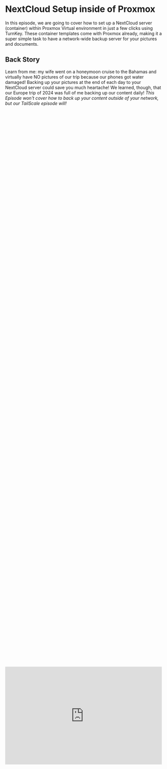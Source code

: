 # NextCloud Setup inside of Proxmox

In this episode, we are going to cover how to set up a NextCloud server (container) within Proxmox Virtual environment in just a few clicks using TurnKey.
These container templates come with Proxmox already, making it a super simple task to have a network-wide backup server for your pictures and documents. 
 

## Back Story
Learn from me: my wife went on a honeymoon cruise to the Bahamas and virtually have NO pictures of our trip because our phones got water damaged! Backing up your
pictures at the end of each day to your NextCloud server could save you much heartache! We learned, though, that our Europe trip of 2024 was full of me backing up our content daily! *This Episode won't cover how to back up your content outside of your network, but our TailScale episode will!*

<div style="display: flex; justify-content: center; align-items: center; height: 100%;">
    <iframe width="560" height="315" src="https://www.youtube.com/embed/SbGSgMMt6gg?si=lPlB3rZp0Svq9eyk" frameborder="0" allow="accelerometer; autoplay; clipboard-write; encrypted-media; gyroscope; picture-in-picture" allowfullscreen></iframe>
</div>

## Install Steps

First log into Proxmox and go to:

1. *server* / *local (pve)* (or whatever your server name is) 
2. / *CT Templates* / *Templates*

and then search for Nextcloud and select download! Wait for that *Task OK* and move on with the next steps!

<a href="/images/EP8_nextcloud/Still 2024-12-30 112738_1.3.1.png" class="image-expand">
    <img src="/images/EP8_nextcloud/Still 2024-12-30 112738_1.3.1.png" alt="Description of your image">
</a>

Now we are going to click create CT on the top right of our environment and follow the creation wizard for our container.

The general tab password is for the containers root user. The container default username is root and then the password you set.

I am not going to show every tab, but you can see from the image below there is general, templates, etc. We are concerned about the templates tab where you will select nextcloud, the *Disks* tab SET THIS AS HIGH AS YOU CAN. This is determines how many pictures you can save., and then under the network tab we need to set a static IP address for our machine. We need to ensure in OPNsense or your router that the IP you are assigning has not already been issued to another machine.

<a href="/images/EP8_nextcloud/Still 2024-12-30 112738_1.4.1.png" class="image-expand">
    <img src="/images/EP8_nextcloud/Still 2024-12-30 112738_1.4.1.png" alt="Description of your image">
</a>

We can verify what FREE IP addresses we have by opening OPNsense and going to (Services / ISC DHCPv4 / [LAN] & Leases) tabs. As long as you do not see either one of those tabs with the IP you want to use, you are good to assign the container that address.

<a href="/images/EP8_nextcloud/Still 2024-12-30 112738_1.7.1.png" class="image-expand">
    <img src="/images/EP8_nextcloud/Still 2024-12-30 112738_1.7.1.png" alt="Description of your image">
</a>

Going back to Proxmox we can see we have moved all the way to the Network Tab. AGAIN, do not forget to assign the proper disk space to save images and the other CPU and memory tab could be left default if you want.

Now assign the IPv4 address you have chosen and ensure you add your networks CIDR notation to the end. 99% of you it will be a /24 for a basic home network. 

Then assign the gateway which is the IP of your home router or OPNsense box. 

<a href="/images/EP8_nextcloud/Still 2024-12-30 112738_1.8.1.png" class="image-expand">
    <img src="/images/EP8_nextcloud/Still 2024-12-30 112738_1.8.1.png" alt="Description of your image">
</a>

Here is an overview of my Containers settings. Disk is not shown but again make sure you make that nice and big so you can save loads of images. You will probably want somewhere in the ballpark of 100Gbs+.

<a href="/images/EP8_nextcloud/Still 2024-12-30 112738_1.8.2.png" class="image-expand">
    <img src="/images/EP8_nextcloud/Still 2024-12-30 112738_1.8.2.png" alt="Description of your image">
</a>


## Nextcloud Install Wizard 

Select your container from the right menu, you will notice containers sit above Virtual Machines so make sure you aren't missing it! 

under the console tab click start, and after boot login with 

Username: Root

Password: (the one you set on the general tabs page of container creation)

<a href="/images/EP8_nextcloud/Still 2024-12-30 112738_1.9.1.png" class="image-expand">
    <img src="/images/EP8_nextcloud/Still 2024-12-30 112738_1.9.1.png" alt="Description of your image">
</a>

Login screen image:

<a href="/images/EP8_nextcloud/Still 2024-12-30 112738_1.9.2.png" class="image-expand">
    <img src="/images/EP8_nextcloud/Still 2024-12-30 112738_1.9.2.png" alt="Description of your image">
</a>

Soon as you login you will be prompted by the NextCloud install wizard.

Follow the wizard through, it is very explanatory, and you are really creating passwords for accounts.

Keep these account passwords stored in your notes for later!

Mysql
<a href="/images/EP8_nextcloud/Still 2024-12-30 112738_1.9.3.png" class="image-expand">
    <img src="/images/EP8_nextcloud/Still 2024-12-30 112738_1.9.3.png" alt="Description of your image">
</a>

Nextcloud Admin (YOU WILL LOGIN WITH THIS ONE!)
<a href="/images/EP8_nextcloud/Still 2024-12-30 112738_1.9.4.png" class="image-expand">
    <img src="/images/EP8_nextcloud/Still 2024-12-30 112738_1.9.4.png" alt="Description of your image">
</a>

You can skip this one, we are not going to access Nextcloud with a URL.
<a href="/images/EP8_nextcloud/Still 2024-12-30 112738_1.9.5.png" class="image-expand">
    <img src="/images/EP8_nextcloud/Still 2024-12-30 112738_1.9.5.png" alt="Description of your image">
</a>

We are not going to use Turnkey backup so you can click your tab key twice and then enter for skip.

<a href="/images/EP8_nextcloud/Still 2024-12-30 112738_1.9.6.png" class="image-expand">
    <img src="/images/EP8_nextcloud/Still 2024-12-30 112738_1.9.6.png" alt="Description of your image">
</a>

You can enter an email here for notifications if you'd like.

<a href="/images/EP8_nextcloud/Still 2024-12-30 112738_1.9.7.png" class="image-expand">
    <img src="/images/EP8_nextcloud/Still 2024-12-30 112738_1.9.7.png" alt="Description of your image">
</a>

Always ensure you have the latest security updates so click install.

<a href="/images/EP8_nextcloud/Still 2024-12-30 112738_1.9.8.png" class="image-expand">
    <img src="/images/EP8_nextcloud/Still 2024-12-30 112738_1.9.8.png" alt="Description of your image">
</a>

At this point you have reached the end, copy this info into your notes and then you can do <kbd>ctrl</kbd> + <kbd>enter</kbd> to exit the menu.

<a href="/images/EP8_nextcloud/Still 2024-12-30 112738_1.10.1.png" class="image-expand">
    <img src="/images/EP8_nextcloud/Still 2024-12-30 112738_1.10.1.png" alt="Description of your image">
</a>

Going to the Nextcloud IP address in our browser we can see there is a security feature that prevents us from accessing it:

<a href="/images/EP8_nextcloud/Still 2024-12-30 112738_1.11.1.png" class="image-expand">
    <img src="/images/EP8_nextcloud/Still 2024-12-30 112738_1.11.1.png" alt="Description of your image">
</a>

If click doumentation we are taking to this page that gives us some insight on how to fix this.

<a href="/images/EP8_nextcloud/Still 2024-12-30 112738_1.11.2.png" class="image-expand">
    <img src="/images/EP8_nextcloud/Still 2024-12-30 112738_1.11.2.png" alt="Description of your image">
</a>

We need to go into the following settings directory to make the correct changes.

```
nano /var/www/nextcloud/config/config.php
```

<a href="/images/EP8_nextcloud/Still 2024-12-30 112738_1.11.3.png" class="image-expand">
    <img src="/images/EP8_nextcloud/Still 2024-12-30 112738_1.11.3.png" alt="Description of your image">
</a>

You will be presented with the following file and we are going to edit the following 'trusted_domains' section.

<a href="/images/EP8_nextcloud/Still 2024-12-30 112738_1.11.4.png" class="image-expand">
    <img src="/images/EP8_nextcloud/Still 2024-12-30 112738_1.11.4.png" alt="Description of your image">
</a>

We want to make that sections in ours look like this:

```
'trusted_domains' =>
  array (
   0 => 'localhost',
   1 => '192.168.50.20', 
),
```

<a href="/images/EP8_nextcloud/Still 2024-12-30 112738_1.11.5.png" class="image-expand">
    <img src="/images/EP8_nextcloud/Still 2024-12-30 112738_1.11.5.png" alt="Description of your image">
</a>

Now we can go back to the site and login:

<a href="/images/EP8_nextcloud/Still 2024-12-30 112738_1.11.6.png" class="image-expand">
    <img src="/images/EP8_nextcloud/Still 2024-12-30 112738_1.11.6.png" alt="Description of your image">
</a>

Before we continue, we need to set the static IP address of our NextCloud container in OPnsense.

First lets grab the Mac address of our container under our container network settings location. Select the network card and click edit, they copy the MAC.

<a href="/images/EP8_nextcloud/Still 2024-12-30 112738_1.16.1.png" class="image-expand">
    <img src="/images/EP8_nextcloud/Still 2024-12-30 112738_1.16.1.png" alt="Description of your image">
</a>

Now go over to OPNsense and we can create a static listing under Services / ISC DHCPv4 / [LAN] and selecting the + button.

<a href="/images/EP8_nextcloud/Still 2024-12-30 112738_1.12.1.png" class="image-expand">
    <img src="/images/EP8_nextcloud/Still 2024-12-30 112738_1.12.1.png" alt="Description of your image">
</a>

Now we can take that MAC address and our IP address and add it into our static assignment. Then click save.

<a href="/images/EP8_nextcloud/Still 2024-12-30 112738_1.16.2.png" class="image-expand">
    <img src="/images/EP8_nextcloud/Still 2024-12-30 112738_1.16.2.png" alt="Description of your image">
</a>

Going back over to Nextcloud after you logged in, we can use the *new* button to create new folders or upload a file to the current folder you are in.

<a href="/images/EP8_nextcloud/Still 2024-12-30 112738_1.16.3.png" class="image-expand">
    <img src="/images/EP8_nextcloud/Still 2024-12-30 112738_1.16.3.png" alt="Description of your image">
</a>

## Login on your phone

Download the NextCloud app and you can connect to your server using that IP address just like you did in your browser.

<a href="/images/EP8_nextcloud/Still 2024-12-30 112738_1.17.1.png" class="image-expand">
    <img src="/images/EP8_nextcloud/Still 2024-12-30 112738_1.17.1.png" alt="Description of your image">
</a>

Select yes on the certificate, we trust it because its our certificate!

<a href="/images/EP8_nextcloud/Still 2024-12-30 112738_1.17.2.png" class="image-expand">
    <img src="/images/EP8_nextcloud/Still 2024-12-30 112738_1.17.2.png" alt="Description of your image">
</a>

Then you can login.

<a href="/images/EP8_nextcloud/Still 2024-12-30 112738_1.17.3.png" class="image-expand">
    <img src="/images/EP8_nextcloud/Still 2024-12-30 112738_1.17.3.png" alt="Description of your image">
</a>

Now your connected, go back over to your app to use NextCloud.

<a href="/images/EP8_nextcloud/Still 2024-12-30 112738_1.18.1.png" class="image-expand">
    <img src="/images/EP8_nextcloud/Still 2024-12-30 112738_1.18.1.png" alt="Description of your image">
</a>

Then we can use the + button just like the site and upload pictures or create folders.

<a href="/images/EP8_nextcloud/Still 2024-12-30 112738_1.20.2.png" class="image-expand">
    <img src="/images/EP8_nextcloud/Still 2024-12-30 112738_1.20.2.png" alt="Description of your image">
</a>

## Closing comments

That is it, I hope you guys enjoyed! In a later episode we will cover Tailscale and how to access your NextCloud from outside your network. 